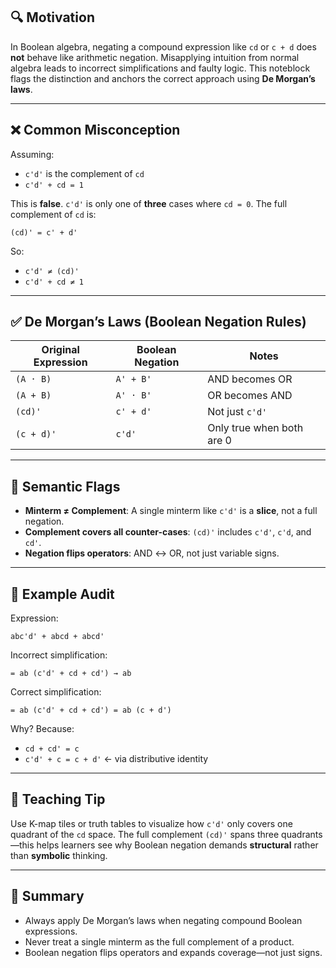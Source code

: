 ## 🔍 Motivation

In Boolean algebra, negating a compound expression like `cd` or `c + d` does **not** behave like arithmetic negation. Misapplying intuition from normal algebra leads to incorrect simplifications and faulty logic. This noteblock flags the distinction and anchors the correct approach using **De Morgan’s laws**.

---

## ❌ Common Misconception

Assuming:

- `c'd'` is the complement of `cd`
- `c'd' + cd = 1`

This is **false**. `c'd'` is only one of **three** cases where `cd = 0`. The full complement of `cd` is:

```
(cd)' = c' + d'
```

So:

- `c'd' ≠ (cd)'`
- `c'd' + cd ≠ 1`

---

## ✅ De Morgan’s Laws (Boolean Negation Rules)

| Original Expression | Boolean Negation        | Notes                          |
|---------------------|-------------------------|--------------------------------|
| `(A · B)`           | `A' + B'`               | AND becomes OR                |
| `(A + B)`           | `A' · B'`               | OR becomes AND                |
| `(cd)'`             | `c' + d'`               | Not just `c'd'`               |
| `(c + d)'`          | `c'd'`                  | Only true when both are 0     |

---

## 🧠 Semantic Flags

- **Minterm ≠ Complement**: A single minterm like `c'd'` is a **slice**, not a full negation.
- **Complement covers all counter-cases**: `(cd)'` includes `c'd'`, `c'd`, and `cd'`.
- **Negation flips operators**: AND ↔ OR, not just variable signs.

---

## 🧪 Example Audit

Expression:

```
abc'd' + abcd + abcd'
```

Incorrect simplification:

```
= ab (c'd' + cd + cd') → ab
```

Correct simplification:

```
= ab (c'd' + cd + cd') = ab (c + d')
```

Why? Because:

- `cd + cd' = c`
- `c'd' + c = c + d'` ← via distributive identity

---

## 🧩 Teaching Tip

Use K-map tiles or truth tables to visualize how `c'd'` only covers one quadrant of the `cd` space. The full complement `(cd)'` spans three quadrants—this helps learners see why Boolean negation demands **structural** rather than **symbolic** thinking.

---

## 📌 Summary

- Always apply De Morgan’s laws when negating compound Boolean expressions.
- Never treat a single minterm as the full complement of a product.
- Boolean negation flips operators and expands coverage—not just signs.
